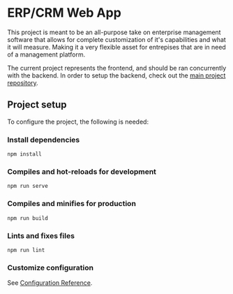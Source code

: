 # ERP/CRM Web App

This project is meant to be an all-purpose take on enterprise management software that allows for 
complete customization of it's capabilities and what it will measure. Making it a very flexible asset
for entrepises that are in need of a management platform.

The current project represents the frontend, and should be ran concurrently with the backend. In order to setup the backend,
check out the [main project repository]().

## Project setup

To configure the project, the following is needed:

### Install dependencies

```
npm install
```

### Compiles and hot-reloads for development

```
npm run serve
```

### Compiles and minifies for production

```
npm run build
```

### Lints and fixes files

```
npm run lint
```

### Customize configuration
See [Configuration Reference](https://cli.vuejs.org/config/).
